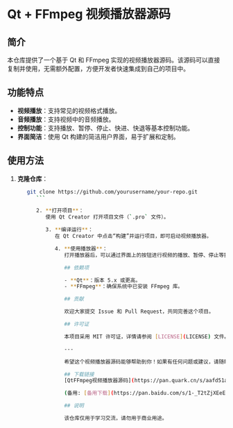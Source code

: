 # Qt + FFmpeg 视频播放器源码

## 简介

本仓库提供了一个基于 Qt 和 FFmpeg 实现的视频播放器源码。该源码可以直接复制并使用，无需额外配置，方便开发者快速集成到自己的项目中。

## 功能特点

- **视频播放**：支持常见的视频格式播放。
- **音频播放**：支持视频中的音频播放。
- **控制功能**：支持播放、暂停、停止、快进、快退等基本控制功能。
- **界面简洁**：使用 Qt 构建的简洁用户界面，易于扩展和定制。

## 使用方法

1. **克隆仓库**：
   ```bash
      git clone https://github.com/yourusername/your-repo.git
         ```

         2. **打开项目**：
            使用 Qt Creator 打开项目文件（`.pro` 文件）。

            3. **编译运行**：
               在 Qt Creator 中点击“构建”并运行项目，即可启动视频播放器。

               4. **使用播放器**：
                  打开播放器后，可以通过界面上的按钮进行视频的播放、暂停、停止等操作。

                  ## 依赖项

                  - **Qt**：版本 5.x 或更高。
                  - **FFmpeg**：确保系统中已安装 FFmpeg 库。

                  ## 贡献

                  欢迎大家提交 Issue 和 Pull Request，共同完善这个项目。

                  ## 许可证

                  本项目采用 MIT 许可证，详情请参阅 [LICENSE](LICENSE) 文件。

                  ---

                  希望这个视频播放器源码能够帮助到你！如果有任何问题或建议，请随时联系我们。

                  ## 下载链接
                  [QtFFmpeg视频播放器源码](https://pan.quark.cn/s/aafd51a391e9) 

                  (备用: [备用下载](https://pan.baidu.com/s/1-_T2tZjXEeEUMuo09BLNuQ?pwd=5107))

                  ## 说明

                  该仓库仅用于学习交流，请勿用于商业用途。
